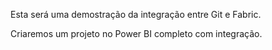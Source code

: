 Esta será uma demostração da integração entre Git e Fabric.


Criaremos um projeto no Power BI completo com integração.
